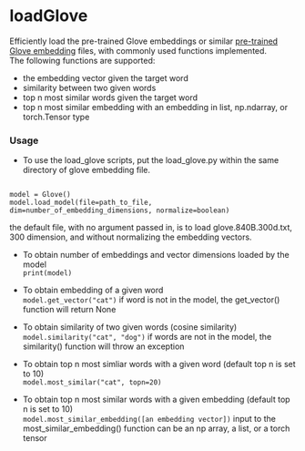 # loadGlove
Efficiently load the pre-trained Glove embeddings or similar [pre-trained Glove embedding](https://nlp.stanford.edu/projects/glove/) files, with commonly used functions implemented.  
The following functions are supported:  
  * the embedding vector given the target word  
  * similarity between two given words  
  * top n most similar words given the target word  
  * top n most similar embedding with an embedding in list, np.ndarray, or torch.Tensor type  
  
### Usage
* To use the load_glove scripts, put the load_glove.py within the same directory of glove embedding file.  
```from load_glove import Glove

model = Glove()
model.load_model(file=path_to_file, dim=number_of_embedding_dimensions, normalize=boolean)
```  
  the default file, with no argument passed in, is to load glove.840B.300d.txt, 300 dimension, and without normalizing the embedding vectors.  
  

* To obtain number of embeddings and vector dimensions loaded by the model  
  `print(model)`
  
* To obtain embedding of a given word  
  `model.get_vector("cat")`
  if word is not in the model, the get_vector() function will return None  
  
* To obtain similarity of two given words (cosine similarity)  
  `model.similarity("cat", "dog")`
  if words are not in the model, the similarity() function will throw an exception  

* To obtain top n most simliar words with a given word (default top n is set to 10)  
  `model.most_similar("cat", topn=20)`
  
* To obtain top n most similar words with a given embedding (default top n is set to 10)  
  `model.most_similar_embedding([an embedding vector])`
  input to the most_similar_embedding() function can be an np array, a list, or a torch tensor  
